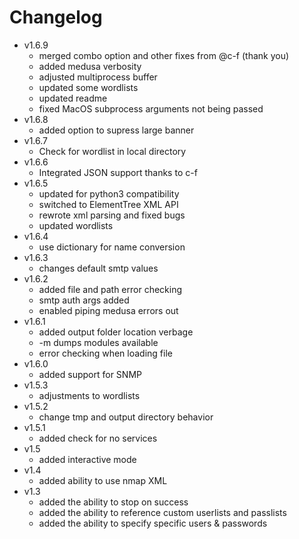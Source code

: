 # Changelog
* v1.6.9
    * merged combo option and other fixes from @c-f (thank you)
    * added medusa verbosity
    * adjusted multiprocess buffer
    * updated some wordlists
    * updated readme
    * fixed MacOS subprocess arguments not being passed
* v1.6.8
    * added option to supress large banner
* v1.6.7
    * Check for wordlist in local directory
* v1.6.6
    * Integrated JSON support thanks to c-f
* v1.6.5
    * updated for python3 compatibility
    * switched to ElementTree XML API
    * rewrote xml parsing and fixed bugs
    * updated wordlists
* v1.6.4
    * use dictionary for name conversion
* v1.6.3
    * changes default smtp values
* v1.6.2
    * added file and path error checking
    * smtp auth args added
    * enabled piping medusa errors out
* v1.6.1
    * added output folder location verbage
    * -m dumps modules available
    * error checking when loading file
* v1.6.0
    * added support for SNMP
* v1.5.3
    * adjustments to wordlists
* v1.5.2
    * change tmp and output directory behavior
* v1.5.1
    * added check for no services
* v1.5
    * added interactive mode
* v1.4
    * added ability to use nmap XML
* v1.3
    * added the ability to stop on success
    * added the ability to reference custom userlists and passlists
    * added the ability to specify specific users & passwords
